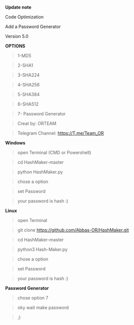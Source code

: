 **Update note**

Code Optimization

Add a Password Generator

Version 5.0

**OPTIONS**

>1-MD5

>2-SHA1

>3-SHA224

>4-SHA256

>5-SHA384

>6-SHA512

>7- Password Generator

>Creat by: ORTEAM

>Telegram Channel: https://T.me/Team_OR

**Windows**

>open Terminal (CMD or Powershell)

>cd HashMaker-master

>python HashMaker.py

>chose a option

>set Password 

>your password is hash :)

**Linux**

>open Terminal

>git clone https://github.com/Abbas-OR/HashMaker.git

>cd HashMaker-master

>python3 Hash-Maker.py

>chose a option

>set Password 

>your password is hash :)

**Password Generator**

>chose option  7
 
>oky wait make password

>;)
